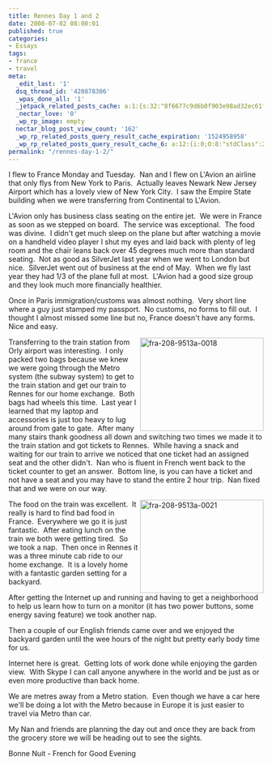 ```yaml
---
title: Rennes Day 1 and 2
date: 2008-07-02 08:00:01
published: true
categories:
- Essays
tags:
- france
- travel
meta:
  _edit_last: '1'
  dsq_thread_id: '420878306'
  _wpas_done_all: '1'
  _jetpack_related_posts_cache: a:1:{s:32:"8f6677c9d6b0f903e98ad32ec61f8deb";a:2:{s:7:"expires";i:1438763600;s:7:"payload";a:3:{i:0;a:1:{s:2:"id";i:723;}i:1;a:1:{s:2:"id";i:257;}i:2;a:1:{s:2:"id";i:7204;}}}}
  _nectar_love: '0'
  _wp_rp_image: empty
  nectar_blog_post_view_count: '162'
  _wp_rp_related_posts_query_result_cache_expiration: '1524958958'
  _wp_rp_related_posts_query_result_cache_6: a:12:{i:0;O:8:"stdClass":2:{s:7:"post_id";s:4:"4411";s:5:"score";s:18:"100.61993987575008";}i:1;O:8:"stdClass":2:{s:7:"post_id";s:4:"4408";s:5:"score";s:17:"94.30146475866991";}i:2;O:8:"stdClass":2:{s:7:"post_id";s:4:"4409";s:5:"score";s:17:"91.38423471318707";}i:3;O:8:"stdClass":2:{s:7:"post_id";s:4:"4406";s:5:"score";s:17:"91.29330996510339";}i:4;O:8:"stdClass":2:{s:7:"post_id";s:4:"4404";s:5:"score";s:17:"86.28400313970519";}i:5;O:8:"stdClass":2:{s:7:"post_id";s:4:"4407";s:5:"score";s:16:"85.7592746107367";}i:6;O:8:"stdClass":2:{s:7:"post_id";s:3:"193";s:5:"score";s:16:"85.7592746107367";}i:7;O:8:"stdClass":2:{s:7:"post_id";s:4:"4405";s:5:"score";s:17:"77.74181299177201";}i:8;O:8:"stdClass":2:{s:7:"post_id";s:3:"746";s:5:"score";s:17:"63.35236398555216";}i:9;O:8:"stdClass":2:{s:7:"post_id";s:4:"4437";s:5:"score";s:18:"54.916201908226505";}i:10;O:8:"stdClass":2:{s:7:"post_id";s:4:"4419";s:5:"score";s:17:"52.40198318810099";}i:11;O:8:"stdClass":2:{s:7:"post_id";s:4:"4413";s:5:"score";s:18:"51.015688826981105";}}
permalink: "/rennes-day-1-2/"
---
```

I flew to France Monday and Tuesday.  Nan and I flew on L'Avion an airline that only flys from New York to Paris.  Actually leaves Newark New Jersey Airport which has a lovely view of New York City.  I saw the Empire State building when we were transferring from Continental to L'Avion.

L'Avion only has business class seating on the entire jet.  We were in France as soon as we stepped on board.  The service was exceptional.  The food was divine.  I didn't get much sleep on the plane but after watching a movie on a handheld video player I shut my eyes and laid back with plenty of leg room and the chair leans back over 45 degrees much more than standard seating.  Not as good as SilverJet last year when we went to London but nice.  SilverJet went out of business at the end of May.  When we fly last year they had 1/3 of the plane full at most.  L'Avion had a good size group and they look much more financially healthier.

Once in Paris immigration/customs was almost nothing.  Very short line where a guy just stamped my passport.  No customs, no forms to fill out.  I thought I almost missed some line but no, France doesn't have any forms.  Nice and easy.

<a href="https://christopher-sherrod.blisslifepress.com/wp-content/uploads/sites/2/fra-208-9513a-0018.jpg"><img style="border: 0px;" src="{{ site.baseurl }}/posts/2008/07/fra-208-9513a-0018-thumb.jpg" border="0" alt="fra-208-9513a-0018" width="244" height="184" align="right" /></a> Transferring to the train station from Orly airport was interesting.  I only packed two bags because we knew we were going through the Metro system (the subway system) to get to the train station and get our train to Rennes for our home exchange.  Both bags had wheels this time.  Last year I learned that my laptop and accessories is just too heavy to lug around from gate to gate.  After many many stairs thank goodness all down and switching two times we made it to the train station and got tickets to Rennes.  While having a snack and waiting for our train to arrive we noticed that one ticket had an assigned seat and the other didn't.  Nan who is fluent in French went back to the ticket counter to get an answer.  Bottom line, is you can have a ticket and not have a seat and you may have to stand the entire 2 hour trip.  Nan fixed that and we were on our way.

<a href="https://christopher-sherrod.blisslifepress.com/wp-content/uploads/sites/2/fra-208-9513a-0021.jpg"><img style="border-width: 0px;" src="{{ site.baseurl }}/posts/2008/07/fra-208-9513a-0021-thumb.jpg" border="0" alt="fra-208-9513a-0021" width="244" height="184" align="right" /></a>The food on the train was excellent.  It really is hard to find bad food in France.  Everywhere we go it is just fantastic.  After eating lunch on the train we both were getting tired.  So we took a nap.  Then once in Rennes it was a three minute cab ride to our home exchange.  It is a lovely home with a fantastic garden setting for a backyard.

After getting the Internet up and running and having to get a neighborhood to help us learn how to turn on a monitor (it has two power buttons, some energy saving feature) we took another nap.

Then a couple of our English friends came over and we enjoyed the backyard garden until the wee hours of the night but pretty early body time for us.

Internet here is great.  Getting lots of work done while enjoying the garden view.  With Skype I can call anyone anywhere in the world and be just as or even more productive than back home.

We are metres away from a Metro station.  Even though we have a car here we'll be doing a lot with the Metro because in Europe it is just easier to travel via Metro than car.

My Nan and friends are planning the day out and once they are back from the grocery store we will be heading out to see the sights.

Bonne Nuit - French for Good Evening</p>
